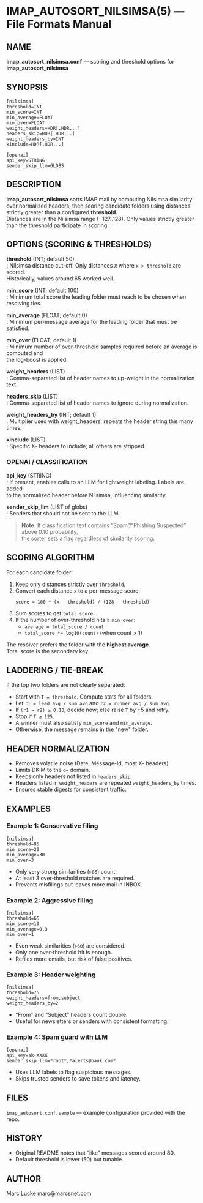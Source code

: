 # IMAP_AUTOSORT_NILSIMSA(5) — File Formats Manual

## NAME
**imap_autosort_nilsimsa.conf** — scoring and threshold options for  
**imap_autosort_nilsimsa**

## SYNOPSIS
```
[nilsimsa]
threshold=INT
min_score=INT
min_average=FLOAT
min_over=FLOAT
weight_headers=HDR[,HDR...]
headers_skip=HDR[,HDR...]
weight_headers_by=INT
xinclude=HDR[,HDR...]

[openai]
api_key=STRING
sender_skip_llm=GLOBS
```

## DESCRIPTION
**imap_autosort_nilsimsa** sorts IMAP mail by computing Nilsimsa similarity
over normalized headers, then scoring candidate folders using distances
strictly greater than a configured **threshold**.  
Distances are in the Nilsimsa range (−127..128). Only values strictly greater
than the threshold participate in scoring.

## OPTIONS (SCORING & THRESHOLDS)

**threshold** (INT; default 50)  
:   Nilsimsa distance cut-off. Only distances *x* where `x > threshold` are scored.  
    Historically, values around 65 worked well.

**min_score** (INT; default 100)  
:   Minimum total score the leading folder must reach to be chosen when resolving ties.

**min_average** (FLOAT; default 0)  
:   Minimum per-message average for the leading folder that must be satisfied.

**min_over** (FLOAT; default 1)  
:   Minimum number of over-threshold samples required before an average is computed and  
    the log-boost is applied.

**weight_headers** (LIST)  
:   Comma-separated list of header names to up-weight in the normalization text.

**headers_skip** (LIST)  
:   Comma-separated list of header names to ignore during normalization.

**weight_headers_by** (INT; default 1)  
:   Multiplier used with weight_headers; repeats the header string this many times.

**xinclude** (LIST)  
:   Specific X- headers to include; all others are stripped.

### OPENAI / CLASSIFICATION

**api_key** (STRING)  
:   If present, enables calls to an LLM for lightweight labeling. Labels are added  
    to the normalized header before Nilsimsa, influencing similarity.

**sender_skip_llm** (LIST of globs)  
:   Senders that should not be sent to the LLM.

> **Note:** If classification text contains “Spam”/“Phishing Suspected” above 0.10 probability,  
> the sorter sets a flag regardless of similarity scoring.

## SCORING ALGORITHM
For each candidate folder:

1. Keep only distances strictly over `threshold`.
2. Convert each distance `x` to a per-message score:
   ```
   score = 100 * (x − threshold) / (128 − threshold)
   ```
3. Sum scores to get `total_score`.
4. If the number of over-threshold hits ≥ `min_over`:
   - `average = total_score / count`
   - `total_score *= log10(count)` (when count > 1)

The resolver prefers the folder with the **highest average**.  
Total score is the secondary key.

## LADDERING / TIE-BREAK
If the top two folders are not clearly separated:

- Start with `T = threshold`. Compute stats for all folders.  
- Let `r1 = lead_avg / sum_avg` and `r2 = runner_avg / sum_avg`.  
- If `(r1 − r2) ≥ 0.10`, decide now; else raise `T` by +5 and retry.  
- Stop if `T ≥ 125`.  
- A winner must also satisfy `min_score` and `min_average`.  
- Otherwise, the message remains in the "new" folder.

## HEADER NORMALIZATION
- Removes volatile noise (Date, Message-Id, most X- headers).  
- Limits DKIM to the `d=` domain.  
- Keeps only headers not listed in `headers_skip`.  
- Headers listed in `weight_headers` are repeated `weight_headers_by` times.  
- Ensures stable digests for consistent traffic.

## EXAMPLES

### Example 1: Conservative filing
```
[nilsimsa]
threshold=85
min_score=20
min_average=30
min_over=3
```
- Only very strong similarities (`>85`) count.  
- At least 3 over-threshold matches are required.  
- Prevents misfilings but leaves more mail in INBOX.  

### Example 2: Aggressive filing
```
[nilsimsa]
threshold=65
min_score=10
min_average=0.3
min_over=1
```
- Even weak similarities (`>60`) are considered.  
- Only one over-threshold hit is enough.  
- Refiles more emails, but risk of false positives.  

### Example 3: Header weighting
```
[nilsimsa]
threshold=75
weight_headers=from,subject
weight_headers_by=2
```
- “From” and “Subject” headers count double.  
- Useful for newsletters or senders with consistent formatting.  

### Example 4: Spam guard with LLM
```
[openai]
api_key=sk-XXXX
sender_skip_llm=*root*,*alerts@bank.com*
```
- Uses LLM labels to flag suspicious messages.  
- Skips trusted senders to save tokens and latency.

## FILES
`imap_autosort.conf.sample` — example configuration provided with the repo.

## HISTORY
- Original README notes that “like” messages scored around 80.  
- Default threshold is lower (50) but tunable.

## AUTHOR
Marc Lucke <marc@marcsnet.com>
